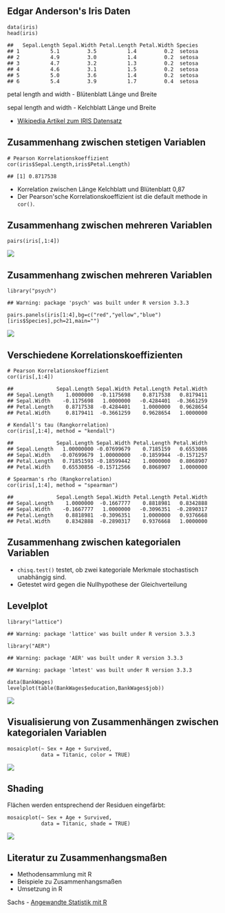 Edgar Anderson's Iris Daten
---------------------------

    data(iris)
    head(iris)

    ##   Sepal.Length Sepal.Width Petal.Length Petal.Width Species
    ## 1          5.1         3.5          1.4         0.2  setosa
    ## 2          4.9         3.0          1.4         0.2  setosa
    ## 3          4.7         3.2          1.3         0.2  setosa
    ## 4          4.6         3.1          1.5         0.2  setosa
    ## 5          5.0         3.6          1.4         0.2  setosa
    ## 6          5.4         3.9          1.7         0.4  setosa

petal length and width - Blütenblatt Länge und Breite

sepal length and width - Kelchblatt Länge und Breite

-   [Wikipedia Artikel zum IRIS
    Datensatz](https://en.wikipedia.org/wiki/Iris_flower_data_set)

Zusammenhang zwischen stetigen Variablen
----------------------------------------

    # Pearson Korrelationskoeffizient
    cor(iris$Sepal.Length,iris$Petal.Length)

    ## [1] 0.8717538

-   Korrelation zwischen Länge Kelchblatt und Blütenblatt 0,87
-   Der Pearson'sche Korrelationskoeffizient ist die default methode in
    `cor()`.

Zusammenhang zwischen mehreren Variablen
----------------------------------------

    pairs(iris[,1:4])

![](index_files/figure-markdown_strict/unnamed-chunk-3-1.png)

Zusammenhang zwischen mehreren Variablen
----------------------------------------

    library("psych")

    ## Warning: package 'psych' was built under R version 3.3.3

    pairs.panels(iris[1:4],bg=c("red","yellow","blue")
    [iris$Species],pch=21,main="")

![](index_files/figure-markdown_strict/unnamed-chunk-4-1.png)

Verschiedene Korrelationskoeffizienten
--------------------------------------

    # Pearson Korrelationskoeffizient
    cor(iris[,1:4]) 

    ##              Sepal.Length Sepal.Width Petal.Length Petal.Width
    ## Sepal.Length    1.0000000  -0.1175698    0.8717538   0.8179411
    ## Sepal.Width    -0.1175698   1.0000000   -0.4284401  -0.3661259
    ## Petal.Length    0.8717538  -0.4284401    1.0000000   0.9628654
    ## Petal.Width     0.8179411  -0.3661259    0.9628654   1.0000000

    # Kendall's tau (Rangkorrelation)
    cor(iris[,1:4], method = "kendall") 

    ##              Sepal.Length Sepal.Width Petal.Length Petal.Width
    ## Sepal.Length   1.00000000 -0.07699679    0.7185159   0.6553086
    ## Sepal.Width   -0.07699679  1.00000000   -0.1859944  -0.1571257
    ## Petal.Length   0.71851593 -0.18599442    1.0000000   0.8068907
    ## Petal.Width    0.65530856 -0.15712566    0.8068907   1.0000000

    # Spearman's rho (Rangkorrelation)
    cor(iris[,1:4], method = "spearman") 

    ##              Sepal.Length Sepal.Width Petal.Length Petal.Width
    ## Sepal.Length    1.0000000  -0.1667777    0.8818981   0.8342888
    ## Sepal.Width    -0.1667777   1.0000000   -0.3096351  -0.2890317
    ## Petal.Length    0.8818981  -0.3096351    1.0000000   0.9376668
    ## Petal.Width     0.8342888  -0.2890317    0.9376668   1.0000000

Zusammenhang zwischen kategorialen Variablen
--------------------------------------------

-   `chisq.test()` testet, ob zwei kategoriale Merkmale stochastisch
    unabhängig sind.
-   Getestet wird gegen die Nullhypothese der Gleichverteilung

Levelplot
---------

    library("lattice")

    ## Warning: package 'lattice' was built under R version 3.3.3

    library("AER")

    ## Warning: package 'AER' was built under R version 3.3.3

    ## Warning: package 'lmtest' was built under R version 3.3.3

    data(BankWages)
    levelplot(table(BankWages$education,BankWages$job))

![](index_files/figure-markdown_strict/unnamed-chunk-8-1.png)

Visualisierung von Zusammenhängen zwischen kategorialen Variablen
-----------------------------------------------------------------

    mosaicplot(~ Sex + Age + Survived, 
               data = Titanic, color = TRUE)

![](index_files/figure-markdown_strict/unnamed-chunk-9-1.png)

Shading
-------

Flächen werden entsprechend der Residuen eingefärbt:

    mosaicplot(~ Sex + Age + Survived, 
               data = Titanic, shade = TRUE)

![](index_files/figure-markdown_strict/unnamed-chunk-10-1.png)

Literatur zu Zusammenhangsmaßen
-------------------------------

-   Methodensammlung mit R
-   Beispiele zu Zusammenhangsmaßen
-   Umsetzung in R

Sachs - [Angewandte Statistik mit
R](https://books.google.de/books/about/Angewandte_Statistik.html?id=S-zXmAEACAAJ&redir_esc=y)
